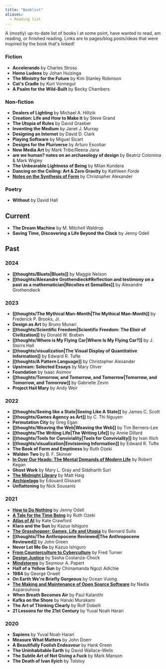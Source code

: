 ```yaml
---
title: "Booklist"
aliases:
  - Reading list
---
```


A (mostly) up-to-date list of books I at some point, have wanted to read, am reading, or finished reading. Links are to pages/blog posts/ideas that were inspired by the book that's linked!



### Fiction

- **Accelerando** by Charles Stross
- **Homo Ludens** by Johan Huizinga
- **The Ministry for the Future** by Kim Stanley Robinson
- **Cat's Cradle** by Kurt Vonnegut
- **A Psalm for the Wild-Built** by Becky Chambers

### Non-fiction

- **Dealers of Lighting** by Michael A. Hiltzik
- **Creation: Life and How to Make it** by Steve Grand
- **The Utopia of Rules** by David Graeber
- **Inventing the Medium** by Janet J. Murray
- **Designing an Internet** by David D. Clark
- **Playing Software** by Miguel Sicart
- **Designs for the Pluriverse** by Arturo Escobar
- **New Media Art** by Mark Tribe/Reena Jana
- **are we human? notes on an archaeology of design** by Beatriz Colomina & Mark Wigley
- **The Unbearable Lightness of Being** by Milan Kundera
- **Dancing on the Ceiling: Art & Zero Gravity** by Kathleen *Forde*
- **[Notes on the Synthesis of Form](https://monoskop.org/images/f/ff/Alexander_Christopher_Notes_on_the_Synthesis_of_Form.pdf)** by Christopher Alexander

### Poetry

- **Without** by David Hall
## Current

- **The Dream Machine** by M. Mitchell Waldrop
- **Saving Time, Discovering a Life Beyond the Clock** by Jenny Odell
## Past

### 2024

- **[[thoughts/Bluets|Bluets]]** by Maggie Nelson
- **[[thoughts/Alexandre Grothendieck#Reflection and testimony on a past as a mathematician|Récoltes et Semailles]]** by Alexandre Grothendieck

### 2023

- **[[thoughts/The Mythical Man-Month|The Mythical Man-Month]]** by Frederick P. Brooks, Jr.
- **Design as Art** by Bruno Munari
- **[[thoughts/Scientific Freedom|Scientific Freedom: The Elixir of Civilization]]** by Donald W. Braben
- **[[thoughts/Where is My Flying Car|Where Is My Flying Car?]]** by J. Storrs Hall
- **[[thoughts/visualization|The Visual Display of Quantitative Information]]** by Edward R. Tufte
- **[[thoughts/A Pattern Language]]** by Christopher Alexander
- **Upstream: Selected Essays** by Mary Oliver
- **Foundation** by Isaac Asimov
- **[[thoughts/Tomorrow, and Tomorrow, and Tomorrow|Tomorrow, and Tomorrow, and Tomorrow]]** by Gabrielle Zevin
- **Project Hail Mary** by Andy Weir

### 2022

- **[[thoughts/Seeing like a State|Seeing Like A State]]** by James C. Scott
- **[[thoughts/Games Agency as Art]]** by C. Thi Nguyen
- **Permutation City** by Greg Egan
- **[[thoughts/Weaving the Web|Weaving the Web]]** by Tim Berners-Lee
- **[[thoughts/The Writing Life|The Writing Life]]** by Annie Dillard
- **[[thoughts/Tools for Conviviality|Tools for Conviviality]]** by Ivan Illich
- **[[thoughts/visualization|Envisioning Information]]** by Edward R. Tufte
- **The Book of Form and Emptiness** by Ruth Ozeki
- **Walden Two** by B. F. Skinner
- **[In Over Our Heads: The Mental Demands of Modern Life](thoughts/In%20Over%20Our%20Heads.md)** by Robert Kegan
- **Ghost Work** by Mary L. Gray and Siddharth Suri
- [**The Midnight Library**](thoughts/The%20Midnight%20Library.md) by Matt Haig
- [**Archipelago**](thoughts/Archipelago.md) by Édouard Glissant
- **Unflattening** by Nick Sousanis

### 2021

- [**How to Do Nothing**](thoughts/How%20to%20do%20Nothing.md) by Jenny Odell
- [**A Tale for the Time Being**](thoughts/A%20Tale%20for%20the%20Time%20Being.md) by Ruth Ozeki
- [**Atlas of AI**](thoughts/Atlas%20of%20AI.md) by Kate Crawford
- **Klara and the Sun** by Kazuo Ishiguro
- [**The Grasshopper: Games, Life and Utopia**](thoughts/The%20Grasshopper,%20Games,%20Life%20and%20Utopia.md) by Bernard Suits
- **[[thoughts/The Anthropocene Reviewed|The Anthropocene Reviewed]]** by John Green
- **Never Let Me Go** by Kazuo Ishiguro
- [**From Counterculture to Cyberculture**](thoughts/From%20Counterculture%20to%20Cyberculture.md) by Fred Turner
- [**Design Justice**](thoughts/Design%20Justice.md) by Sasha Costanza-Chock
- [**Mindstorms**](thoughts/Mindstorms.md) by Seymour A. Papert
- **Half of a Yellow Sun** by Chimamanda Ngozi Adichie
- **1984** by George Orwell
- **On Earth We're Briefly Gorgeous** by Ocean Vuong
- [**The Making and Maintenance of Open Source Software**](thoughts/Making%20and%20Maintenance%20of%20OSS.md) by Nadia Asparouhova
- **When Breath Becomes Air** by Paul Kalanithi
- **Kafka on the Shore** by Haruki Murakami
- **The Art of Thinking Clearly** by Rolf Dobelli
- **21 Lessons for the 21st Century** by Yuval Noah Harari

### 2020

- **Sapiens** by Yuval Noah Harari
- **Measure What Matters** by John Doerr
- **A Beautifully Foolish Endeavour** by Hank Green
- **The Uninhabitable Earth** by David Wallace-Wells
- **The Subtle Art of Not Giving a Fuck** by Mark Manson
- **The Death of Ivan Ilyich** by Tolstoy

